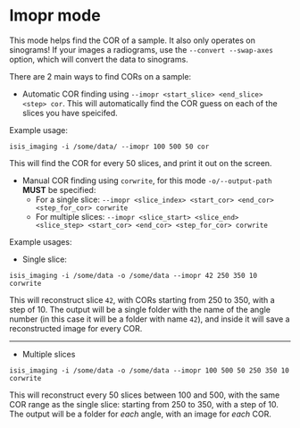 # Imopr mode

This mode helps find the COR of a sample. It also only operates on sinograms! If your images a radiograms, use the `--convert --swap-axes` option, which will convert the data to sinograms.

There are 2 main ways to find CORs on a sample:

- Automatic COR finding using `--imopr <start_slice> <end_slice> <step> cor`. This will automatically find the COR guess on each of the slices you have speicifed.

Example usage:

`isis_imaging -i /some/data/ --imopr 100 500 50 cor`

This will find the COR for every 50 slices, and print it out on the screen.

- Manual COR finding using `corwrite`, for this mode `-o/--output-path` **MUST** be specified:
  - For a single slice: `--imopr <slice_index> <start_cor> <end_cor> <step_for_cor> corwrite`
  - For multiple slices: `--imopr <slice_start> <slice_end> <slice_step> <start_cor> <end_cor> <step_for_cor> corwrite`

Example usages:

- Single slice:

`isis_imaging -i /some/data -o /some/data --imopr 42 250 350 10 corwrite`

This will reconstruct slice `42`, with CORs starting from 250 to 350, with a step of 10. The output will be a single folder with the name of the angle number (in this case it will be a folder with name `42`), and inside it will save a reconstructed image for every COR.

---

- Multiple slices

`isis_imaging -i /some/data -o /some/data --imopr 100 500 50 250 350 10 corwrite`

This will reconstruct every 50 slices between 100 and 500, with the same COR range as the single slice: starting from 250 to 350, with a step of 10. The output will be a folder for _each_ angle, with an image for _each_ COR.